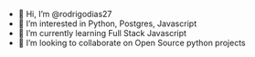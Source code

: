 - 👋 Hi, I’m @rodrigodias27
- 👀 I’m interested in Python, Postgres, Javascript
- 🌱 I’m currently learning Full Stack Javascript
- 💞️ I’m looking to collaborate on Open Source python projects

<!---
rodrigodias27/rodrigodias27 is a ✨ special ✨ repository because its `README.md` (this file) appears on your GitHub profile.
You can click the Preview link to take a look at your changes.
--->
